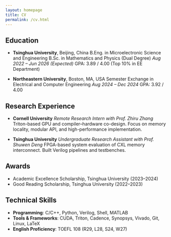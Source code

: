 ```yaml
---
layout: homepage
title: CV
permalink: /cv.html
---
```


## Education

* **Tsinghua University**, Beijing, China
  B.Eng. in Microelectronic Science and Engineering
  B.Sc. in Mathematics and Physics (Dual Degree)
  *Aug 2022 – Jun 2026 (Expected)*
  GPA: 3.89 / 4.00 (Top 10% in EE Department)

* **Northeastern University**, Boston, MA, USA
  Semester Exchange in Electrical and Computer Engineering
  *Aug 2024 – Dec 2024*
  GPA: 3.92 / 4.00


## Research Experience

* **Cornell University**
  *Remote Research Intern with Prof. Zhiru Zhang*
  Triton-based GPU and compiler–hardware co-design. Focus on memory locality, modular API, and high-performance implementation.

* **Tsinghua University**
  *Undergraduate Research Assistant with Prof. Shuwen Deng*
  FPGA-based system evaluation of CXL memory interconnect. Built Verilog pipelines and testbenches.


## Awards

* Academic Excellence Scholarship, Tsinghua University (2023–2024)
* Good Reading Scholarship, Tsinghua University (2022–2023)


## Technical Skills

* **Programming**: C/C++, Python, Verilog, Shell, MATLAB
* **Tools & Frameworks**: CUDA, Triton, Cadence, Synopsys, Vivado, Git, Linux, LaTeX
* **English Proficiency**: TOEFL 108 (R29, L28, S24, W27)